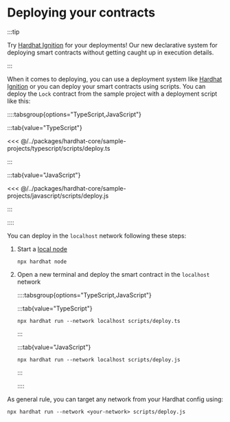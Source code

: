 # Deploying your contracts

:::tip

Try [Hardhat Ignition](/ignition) for your deployments! Our new declarative system for deploying smart contracts without getting caught up in execution details.

:::

When it comes to deploying, you can use a deployment system like [Hardhat Ignition](/ignition) or you can deploy your smart contracts using scripts. You can deploy the `Lock` contract from the sample project with a deployment script like this:

::::tabsgroup{options="TypeScript,JavaScript"}

:::tab{value="TypeScript"}

<<< @/../packages/hardhat-core/sample-projects/typescript/scripts/deploy.ts

:::

:::tab{value="JavaScript"}

<<< @/../packages/hardhat-core/sample-projects/javascript/scripts/deploy.js

:::

::::

You can deploy in the `localhost` network following these steps:

1. Start a [local node](../getting-started/index.md#connecting-a-wallet-or-dapp-to-hardhat-network)

   ```
   npx hardhat node
   ```

2. Open a new terminal and deploy the smart contract in the `localhost` network

   ::::tabsgroup{options="TypeScript,JavaScript"}

   :::tab{value="TypeScript"}

   ```
   npx hardhat run --network localhost scripts/deploy.ts
   ```

   :::

   :::tab{value="JavaScript"}

   ```
   npx hardhat run --network localhost scripts/deploy.js
   ```

   :::

   ::::

As general rule, you can target any network from your Hardhat config using:

```
npx hardhat run --network <your-network> scripts/deploy.js
```
